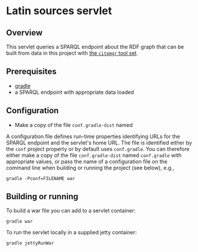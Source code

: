 # Latin sources servlet #

## Overview ##


This servlet queries a SPARQL endpoint about the RDF graph that can be built from data in this project with [the `citemgr` tool set][1].


## Prerequisites ##


- [gradle][2]
- a SPARQL endpoint with appropriate data loaded

[1]: https://github.com/neelsmith/citemgr

[2]: http://www.gradle.org/

## Configuration ##

- Make a copy of the file `conf.gradle-dist` named 

A configuration file defines run-time properties identifying URLs for the SPARQL endpoint and the servlet's home URL.  The file is identified either by the `conf` project property or by default uses `conf.gradle`.  You can therefore either make a copy of the file `conf.gradle-dist` named `conf.gradle` with appropriate values, or pass the name of a configuration file on the command line when building or running the project (see below), e.g.,

    gradle -Pconf=FILENAME war


## Building or running ##


To build a war file you can add to a servlet container:

    gradle war


To run the servlet locally in a supplied jetty container:

    gradle jettyRunWar

